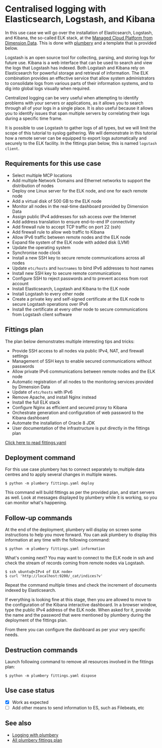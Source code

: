 # Centralised logging with Elasticsearch, Logstash, and Kibana

In this use case we will go over the installation of Elasticsearch, Logstash,
and Kibana, the so-called ELK stack, at the [Managed Cloud Platform from Dimension Data](http://cloud.dimensiondata.com/eu/en/).
This is done with [plumbery](https://developer.dimensiondata.com/display/PLUM/Plumbery) and a template that is provided below.

Logstash is an open source tool for collecting, parsing, and storing logs for future use. Kibana is a web interface
that can be used to search and view the logs that Logstash has indexed. Both
Logstash and Kibana rely on Elasticsearch for powerful storage and retrieval
of information. The ELK combination provides an effective service that allow
system administrators to consolidate logs from various parts of their information
systems, and to dig into global logs visually when required.

Centralized logging can be very useful when attempting to identify problems with
your servers or applications, as it allows you to search through all of your
logs in a single place. It is also useful because it allows you to identify
issues that span multiple servers by correlating their logs during a specific time frame.

It is possible to use Logstash to gather logs of all types, but we will limit
the scope of this tutorial to syslog gathering. We will demonstrate in this
tutorial how a remote server can be equipped to export logs automatically and
securely to the ELK facility. In the fittings plan below, this is named `logstash client`.


## Requirements for this use case

* Select multiple MCP locations
* Add multiple Network Domains and Ethernet networks to support the distribution of nodes
* Deploy one Linux server for the ELK node, and one for each remote node
* Add a virtual disk of 500 GB to the ELK node
* Monitor all nodes in the real-time dashboard provided by Dimension Data
* Assign public IPv4 addresses for ssh access over the Internet
* Add address translation to ensure end-to-end IP connectivity
* Add firewall rule to accept TCP traffic on port 22 (ssh)
* Add firewall rule to allow web traffic to Kibana
* Allow IPv6 traffic between remote nodes and the ELK node
* Expand file system of the ELK node with added disk (LVM)
* Update the operating system
* Synchronise node clock
* Install a new SSH key to secure remote communications across all nodes
* Update `etc/hosts` and `hostnames` to bind IPv6 addresses to host names
* Install new SSH key to secure remote communications
* Configure SSH to reject passwords and to prevent access from root account
* Install Elasticsearch, Logstash and Kibana to the ELK node
* Install Logstash to every other node
* Create a private key and self-signed certificate at the ELK node to secure Logstash operations over IPv6
* Install the certificate at every other node to secure communications from Logstash client software


## Fittings plan

The plan below demonstrates multiple interesting tips and tricks:

* Provide SSH access to all nodes via public IPv4, NAT, and firewall settings
* Management of SSH keys to enable secured communications without passwords
* Allow private IPv6 communications between remote nodes and the ELK node
* Automatic registration of all nodes to the monitoring services provided by Dimension Data
* Update of `etc/hosts` with IPv6
* Remove Apache, and install Nginx instead
* Install the full ELK stack
* Configure Nginx as efficient and secured proxy to Kibana
* Orchestrate generation and configuration of web password to the Kibana dashboard
* Automate the installation of Oracle 8 JDK
* User documentation of the infrastructure is put directly in the fittings plan

[Click here to read fittings.yaml](fittings.yaml)

## Deployment command

For this use case plumbery has to connect separately to multiple data centres
and to apply several changes in multiple waves.

    $ python -m plumbery fittings.yaml deploy

This command will build fittings as per the provided plan, and start
servers as well. Look at messages displayed by plumbery while it is
working, so you can monitor what's happening.

## Follow-up commands

At the end of the deployment, plumbery will display on screen some instructions
to help you move forward. You can ask plumbery to display this information
at any time with the following command:

    $ python -m plumbery fittings.yaml information

What's coming next? You may want to connect to the ELK node in ssh and
check the stream of records coming from remote nodes via Logstash.

    $ ssh ubuntu@<IPv4 of ELK node>
    $ curl 'http://localhost:9200/_cat/indices?v'

Repeat the command multiple times and check the increment of documents indexed
by Elasticsearch.

If everything is looking fine at this stage, then you are allowed to move
to the configuration of the Kibana interactive dashboard. In a browser window,
type the public IPv4 address of the ELK node. When asked for it, provide
the name and the password that were mentioned by plumbery during the deployment
of the fittings plan.

From there you can configure the dashboard as per your
very specific needs.

## Destruction commands

Launch following command to remove all resources involved in the fittings plan:

    $ python -m plumbery fittings.yaml dispose

## Use case status

- [x] Work as expected
- [ ] Add other means to send information to ES, such as Filebeats, etc

## See also

- [Logging with plumbery](https://github.com/DimensionDataCBUSydney/plumbery-contrib/tree/master/logging)
- [All plumbery fittings plan](https://github.com/DimensionDataCBUSydney/plumbery-contrib/tree/master/fittings)

